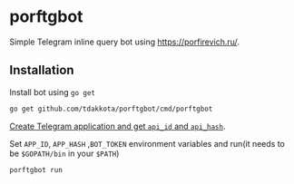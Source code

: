 # porftgbot
Simple Telegram inline query bot using https://porfirevich.ru/.


## Installation 
Install bot using `go get`

```bash
go get github.com/tdakkota/porftgbot/cmd/porftgbot
```

[Create Telegram application and get `api_id` and `api_hash`](https://core.telegram.org/api/obtaining_api_id).

Set `APP_ID`, `APP_HASH` ,`BOT_TOKEN` environment variables and run(it needs to be `$GOPATH/bin` in your `$PATH`)
```bash
porftgbot run
```
